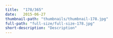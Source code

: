 ```yaml
---
title:  "178/365"
date:   2015-06-27
thumbnail-path: "thumbnails/thumbnail-178.jpg"
full-path: "full-size/full-size-178.jpg"
short-description: "Description"
---
```

